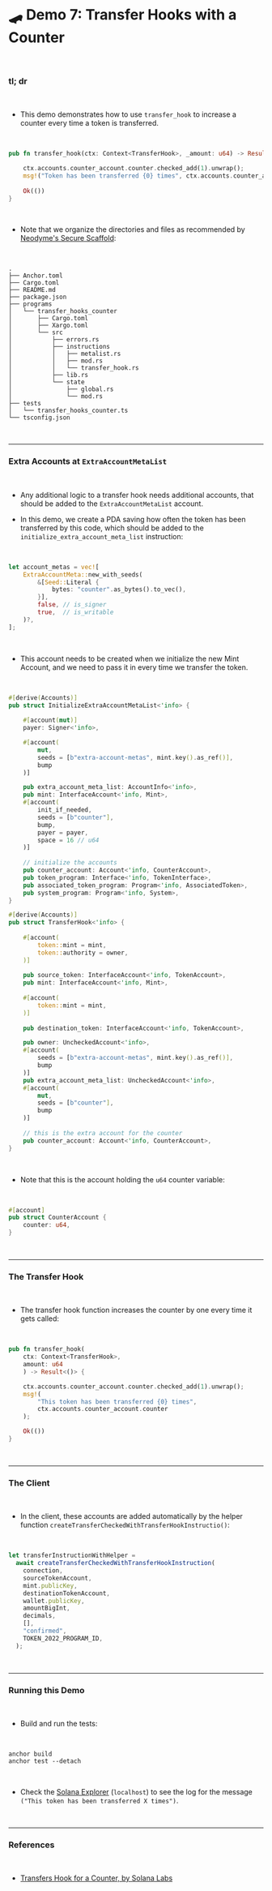 # 🛹 Demo 7: Transfer Hooks with a Counter

<br>


### tl; dr

<br>

* This demo demonstrates how to use `transfer_hook` to increase a counter every time a token is transferred.

<br>

```rust
pub fn transfer_hook(ctx: Context<TransferHook>, _amount: u64) -> Result<()> {

    ctx.accounts.counter_account.counter.checked_add(1).unwrap();
    msg!("Token has been transferred {0} times", ctx.accounts.counter_account.counter);
       
    Ok(())
}
```

<br>


* Note that we organize the directories and files as recommended by [Neodyme's Secure Scaffold](https://github.com/neodyme-labs/tradeoffer-secure-coding-workshop.git):

<br>

```shell
.
├── Anchor.toml
├── Cargo.toml
├── README.md
├── package.json
├── programs
│   └── transfer_hooks_counter
│       ├── Cargo.toml
│       ├── Xargo.toml
│       └── src
│           ├── errors.rs
│           ├── instructions
│           │   ├── metalist.rs
│           │   ├── mod.rs
│           │   └── transfer_hook.rs
│           ├── lib.rs
│           └── state
│               ├── global.rs
│               └── mod.rs
├── tests
│   └── transfer_hooks_counter.ts
└── tsconfig.json
```

<br>

---

### Extra Accounts at `ExtraAccountMetaList`

<br>


* Any additional logic to a transfer hook needs additional accounts, that should be added to the `ExtraAccountMetaList` account.

* In this demo, we create a PDA saving how often the token has been transferred by this code, which should be added to the `initialize_extra_account_meta_list` instruction:

<br>

```rust
let account_metas = vec![
    ExtraAccountMeta::new_with_seeds(
        &[Seed::Literal {
            bytes: "counter".as_bytes().to_vec(),
        }],
        false, // is_signer
        true,  // is_writable
    )?,
];
```

<br>

* This account needs to be created when we initialize the new Mint Account, and we need to pass it in every time we transfer the token.

<br>

```rust
#[derive(Accounts)]
pub struct InitializeExtraAccountMetaList<'info> {
    
    #[account(mut)]
    payer: Signer<'info>,

    #[account(
        mut,
        seeds = [b"extra-account-metas", mint.key().as_ref()],
        bump
    )]

    pub extra_account_meta_list: AccountInfo<'info>,
    pub mint: InterfaceAccount<'info, Mint>,
    #[account(
        init_if_needed,
        seeds = [b"counter"],
        bump,
        payer = payer,
        space = 16 // u64
    )]
    
    // initialize the accounts
    pub counter_account: Account<'info, CounterAccount>,
    pub token_program: Interface<'info, TokenInterface>,
    pub associated_token_program: Program<'info, AssociatedToken>,
    pub system_program: Program<'info, System>,
}

#[derive(Accounts)]
pub struct TransferHook<'info> {
    
    #[account(
        token::mint = mint,
        token::authority = owner,
    )]
    
    pub source_token: InterfaceAccount<'info, TokenAccount>,
    pub mint: InterfaceAccount<'info, Mint>,
    
    #[account(
        token::mint = mint,
    )]
    
    pub destination_token: InterfaceAccount<'info, TokenAccount>,

    pub owner: UncheckedAccount<'info>,
    #[account(
        seeds = [b"extra-account-metas", mint.key().as_ref()],
        bump
    )]
    pub extra_account_meta_list: UncheckedAccount<'info>,
    #[account(
        mut,
        seeds = [b"counter"],
        bump
    )]
    
    // this is the extra account for the counter
    pub counter_account: Account<'info, CounterAccount>,
}
```

<br>


* Note that this is the account holding the `u64` counter variable:

<br>

```rust
#[account]
pub struct CounterAccount {
    counter: u64,
}
```

<br>

---

### The Transfer Hook

<br>


* The transfer hook function increases the counter by one every time it gets called:

<br>

```rust
pub fn transfer_hook(
    ctx: Context<TransferHook>, 
    amount: u64
    ) -> Result<()> {

    ctx.accounts.counter_account.counter.checked_add(1).unwrap();
    msg!(
        "This token has been transferred {0} times", 
        ctx.accounts.counter_account.counter
    );

    Ok(())
}
```

<br>

---

### The Client

<br>

* In the client, these accounts are added automatically by the helper function `createTransferCheckedWithTransferHookInstructio()`:

<br>

```javascript
let transferInstructionWithHelper =
  await createTransferCheckedWithTransferHookInstruction(
    connection,
    sourceTokenAccount,
    mint.publicKey,
    destinationTokenAccount,
    wallet.publicKey,
    amountBigInt,
    decimals,
    [],
    "confirmed",
    TOKEN_2022_PROGRAM_ID,
  );
```


<br>

----

### Running this Demo

<br>

* Build and run the tests:

<br>

```
anchor build
anchor test --detach
```

<br>

* Check the [Solana Explorer](https://explorer.solana.com/?cluster=devnet) (`localhost`) to see the log for the message `("This token has been transferred X times")`.

<br>

---

### References

<br>

* [Transfers Hook for a Counter, by Solana Labs](https://solana.com/developers/guides/token-extensions/transfer-hook)